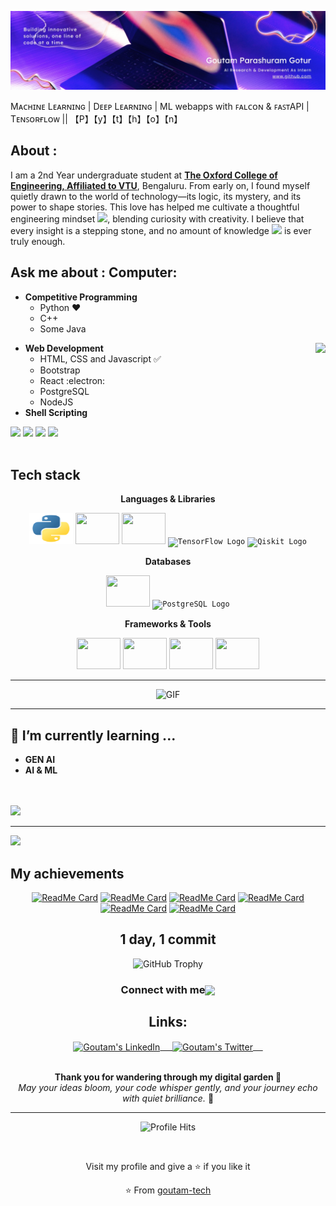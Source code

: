 ![!Python-Developer](backgorund.jpg)

Mᴀᴄʜɪɴᴇ Lᴇᴀʀɴɪɴɢ | Dᴇᴇᴘ Lᴇᴀʀɴɪɴɢ | ML webapps with ꜰᴀʟᴄᴏɴ & ꜰᴀꜱᴛAPI | Tᴇɴꜱᴏʀғʟᴏᴡ || 【P】【y】【t】【h】【o】【n】

## About :
  I am a 2nd Year undergraduate student at <a href="https://theoxford.edu/engineering/"><b>The Oxford College of Engineering, Affiliated to VTU</b></a>, Bengaluru. From early on, I found myself quietly drawn to the world of technology—its logic, its mystery, and its power to shape stories. This love has helped me cultivate a thoughtful engineering mindset <img src="https://github.com/rajput2107/rajput2107/blob/master/Assets/PC.gif" height="20px"/>, blending curiosity with creativity. I believe that every insight is a stepping stone, and no amount of knowledge <img src="https://github.com/rajput2107/rajput2107/blob/master/Assets/Rocket.gif" height="18px"/> is ever truly enough.


## Ask me about : Computer: 
- **Competitive Programming**
	- Python ❤️
	- C++
	- Some Java

<img align="right" src="https://github.com/rajput2107/rajput2107/blob/master/Assets/Developer.gif"/>

- **Web Development**
	- HTML, CSS and Javascript :white_check_mark:
	- Bootstrap
	- React :electron:
	- PostgreSQL
  - NodeJS  
- **Shell Scripting**


<code><a href="https://www.python.org/" target="_blank"><img height="50" src="https://www.vectorlogo.zone/logos/python/python-ar21.svg"></a></code>
<code><a href="https://www.linux.org/" target="_blank"><img height="50" src="https://www.vectorlogo.zone/logos/linux/linux-ar21.svg"></a></code>
<code><a href="https://reactjs.org/" target="_blank"><img height="50" src="https://www.vectorlogo.zone/logos/reactjs/reactjs-ar21.svg"></a></code>
<code><a href="https://www.docker.com/" target="_blank"><img height="50" src="https://www.vectorlogo.zone/logos/docker/docker-official.svg"></a></code>
<br/><br/>

## Tech stack

<div align = "center">

**Languages & Libraries**

<code><img height="50" width="70" src="https://raw.githubusercontent.com/github/explore/80688e429a7d4ef2fca1e82350fe8e3517d3494d/topics/python/python.png" /></code>
<code><img height="50" width="70" src="https://upload.wikimedia.org/wikipedia/commons/thumb/8/82/Gnu-bash-logo.svg/800px-Gnu-bash-logo.svg.png" /></code>
<code><img height="50" width="70" src="https://upload.wikimedia.org/wikipedia/commons/thumb/0/05/Scikit_learn_logo_small.svg/1200px-Scikit_learn_logo_small.svg.png" /></code>
<code><img height="50" width="70" src="https://upload.wikimedia.org/wikipedia/commons/2/2d/Tensorflow_logo.svg" alt="TensorFlow Logo" /></code>
<code><img height="50" width="70" src="https://upload.wikimedia.org/wikipedia/commons/thumb/6/6b/Qiskit_logo.svg/800px-Qiskit_logo.svg.png" alt="Qiskit Logo" /></code>

</div>
<div align = "center">

**Databases**

<code><img height="50" width = "70" src="https://upload.wikimedia.org/wikipedia/commons/3/38/SQLite370.svg" /></code>
<code><img height="50" width="70" src="https://upload.wikimedia.org/wikipedia/commons/2/29/Postgresql_elephant.svg" alt="PostgreSQL Logo" /></code>

</div>

<div align = "center">

**Frameworks & Tools**

<code><img height="50" width="70" src="https://upload.wikimedia.org/wikipedia/commons/thumb/e/e0/Git-logo.svg/1920px-Git-logo.svg.png" /></code>
<code><img height="50" width="70" src="https://upload.wikimedia.org/wikipedia/commons/thumb/3/35/Tux.svg/800px-Tux.svg.png" /></code>
<code><img height="50" width="70" src="https://upload.wikimedia.org/wikipedia/commons/thumb/7/75/Django_logo.svg/800px-Django_logo.svg.png" /></code>
<code><img height="50" width="70" src="https://upload.wikimedia.org/wikipedia/commons/thumb/a/a7/React-icon.svg/800px-React-icon.svg.png" /></code>

</div>

***

<div align="center">
  <img alt="GIF" src="https://media.giphy.com/media/836HiJc7pgzy8iNXCn/giphy.gif" />
</div>

***

## 🌱 I’m currently learning ...
- **GEN AI**
- **AI & ML**
<br/>
  <br/>


<a href="https://github.com/goutam-tech">
  <img src="https://github-readme-stats.vercel.app/api?username=goutam-tech&show_icons=true&hide_border=true" />
</a>

***

<a href="https://github.com/goutam-tech">
  <img src="https://github-readme-stats.vercel.app/api/top-langs/?username=goutam-tech&layout=compact" />
</a> 


## My achievements

<div align=center>

[![ReadMe Card](https://github-readme-stats.vercel.app/api/pin/?username=goutam-tech&repo=FLIGHT_TEST&theme=radical)](https://github.com/goutam-tech/FLIGHT_TEST)
[![ReadMe Card](https://github-readme-stats.vercel.app/api/pin/?username=goutam-tech&repo=Plant-Disease-detection&theme=cobalt)](https://github.com/goutam-tech/Plant-Disease-detection)
[![ReadMe Card](https://github-readme-stats.vercel.app/api/pin/?username=goutam-tech&repo=Human-Lie-Dectector&theme=great-gatsby)](https://github.com/goutam-tech/Human-Lie-Dectector)
[![ReadMe Card](https://github-readme-stats.vercel.app/api/pin/?username=goutam-tech&repo=quantum-orbit-navigator&theme=blue-green)](https://github.com/goutam-tech/quantum-orbit-navigator)
[![ReadMe Card](https://github-readme-stats.vercel.app/api/pin/?username=goutam-tech&repo=quantum-orbit&theme=prussian)](https://github.com/goutam-tech/quantum-orbit)
[![ReadMe Card](https://github-readme-stats.vercel.app/api/pin/?username=goutam-tech&repo=ai-assisant&theme=tokyonight)](https://github.com/goutam-tech/ai-assisant)
<!-- [![ReadMe Card](https://github-readme-stats.vercel.app/api/pin/?username=goutam-tech&repo=Reference&theme=vue-dark)](https://github.com/goutam-tech/Reference)
[![ReadMe Card](https://github-readme-stats.vercel.app/api/pin/?username=goutam-tech&repo=Of-one-s-own-script&theme=chartreuse-dark)](https://github.com/goutam-tech/Of-one-s-own-script)
[![ReadMe Card](https://github-readme-stats.vercel.app/api/pin/?username=goutam-tech&repo=Opensources-for-study&theme=material-palenight)](https://github.com/goutam-tech/Opensources-for-study) -->

## 1 day, 1 commit
<div align = "center">
<img src="https://github-profile-trophy.vercel.app/?username=goutam-tech&theme=onedark" alt="GitHub Trophy" />
</div>


<!-- ### Recently I'm coding in...

<a href="https://codestats.net/users/WEGFan">
  <img src='https://codestats-readme.wegfan.cn/history-graph/WEGFan?width=850&height=300&timezone=08:00&history_days=21&max_languages=9&language_colors=["3e4053","f15854","5da5da","faa43a","60bd68","f17cb0","b2912f","decf3f","b276b2","808080"]' alt="WEGFan's Code::Stats history graph" />
</a> -->


<div align="center">
  <h3 align="center">Connect with me<img align="center" src="https://github.com/goutam-tech" height="33px" /></h3> 
</div>

## Links: 
<p align="center">
 <a href="https://www.linkedin.com/in/goutam-parashuram-gotur/" target="blank">
  <img align="center" alt="Goutam's LinkedIn" width="30px" src="https://www.vectorlogo.zone/logos/linkedin/linkedin-icon.svg" /> &nbsp; &nbsp;
 </a>
 <!-- <a href="https://www.instagram.com/cyber_freak_21/" target="blank">
  <img align="center" alt="Pramod's Instagram" width="30px" src="https://www.vectorlogo.zone/logos/instagram/instagram-icon.svg" /> &nbsp; &nbsp;
 </a> -->
 <a href="https://x.com/goutampgotur" target="blank">
  <img align="center" alt="Goutam's Twitter" width="30px" src="https://www.vectorlogo.zone/logos/twitter/twitter-official.svg" /> &nbsp; &nbsp;
 </a>
  <br/>
  <br/>
<p align="center">
  <b>Thank you for wandering through my digital garden 🌱</b><br/>
  <em>May your ideas bloom, your code whisper gently, and your journey echo with quiet brilliance.</em> 🌌
</p>
</p>

*** 
<p align="center"><img alt="Profile Hits" src="https://hits.seeyoufarm.com/api/count/incr/badge.svg?url=https%3A%2F%2Fgithub.com%2Frajput2107%2F" /></p>
<br/>
<p>

Visit my profile and give a ⭐️ if you like it</p>

⭐️ From [goutam-tech](https://github.com/goutam-tech)
